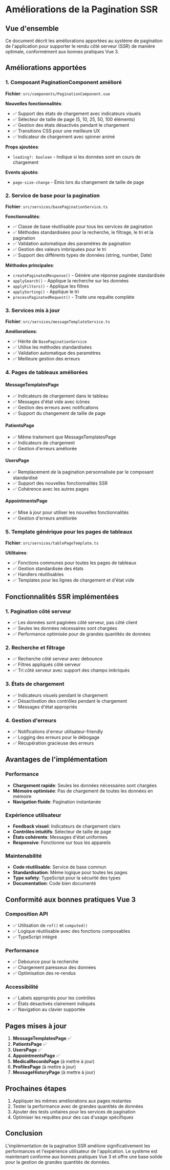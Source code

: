# Améliorations de la Pagination SSR

## Vue d'ensemble

Ce document décrit les améliorations apportées au système de pagination de l'application pour supporter le rendu côté serveur (SSR) de manière optimale, conformément aux bonnes pratiques Vue 3.

## Améliorations apportées

### 1. Composant PaginationComponent amélioré

**Fichier**: `src/components/PaginationComponent.vue`

**Nouvelles fonctionnalités**:
- ✅ Support des états de chargement avec indicateurs visuels
- ✅ Sélecteur de taille de page (5, 10, 25, 50, 100 éléments)
- ✅ Gestion des états désactivés pendant le chargement
- ✅ Transitions CSS pour une meilleure UX
- ✅ Indicateur de chargement avec spinner animé

**Props ajoutées**:
- `loading?: boolean` - Indique si les données sont en cours de chargement

**Events ajoutés**:
- `page-size-change` - Émis lors du changement de taille de page

### 2. Service de base pour la pagination

**Fichier**: `src/services/basePaginationService.ts`

**Fonctionnalités**:
- ✅ Classe de base réutilisable pour tous les services de pagination
- ✅ Méthodes standardisées pour la recherche, le filtrage, le tri et la pagination
- ✅ Validation automatique des paramètres de pagination
- ✅ Gestion des valeurs imbriquées pour le tri
- ✅ Support des différents types de données (string, number, Date)

**Méthodes principales**:
- `createPaginatedResponse()` - Génère une réponse paginée standardisée
- `applySearch()` - Applique la recherche sur les données
- `applyFilters()` - Applique les filtres
- `applySorting()` - Applique le tri
- `processPaginatedRequest()` - Traite une requête complète

### 3. Services mis à jour

**Fichier**: `src/services/messageTemplateService.ts`

**Améliorations**:
- ✅ Hérite de `BasePaginationService`
- ✅ Utilise les méthodes standardisées
- ✅ Validation automatique des paramètres
- ✅ Meilleure gestion des erreurs

### 4. Pages de tableaux améliorées

#### MessageTemplatesPage
- ✅ Indicateurs de chargement dans le tableau
- ✅ Messages d'état vide avec icônes
- ✅ Gestion des erreurs avec notifications
- ✅ Support du changement de taille de page

#### PatientsPage
- ✅ Même traitement que MessageTemplatesPage
- ✅ Indicateurs de chargement
- ✅ Gestion d'erreurs améliorée

#### UsersPage
- ✅ Remplacement de la pagination personnalisée par le composant standardisé
- ✅ Support des nouvelles fonctionnalités SSR
- ✅ Cohérence avec les autres pages

#### AppointmentsPage
- ✅ Mise à jour pour utiliser les nouvelles fonctionnalités
- ✅ Gestion d'erreurs améliorée

### 5. Template générique pour les pages de tableaux

**Fichier**: `src/services/tablePageTemplate.ts`

**Utilitaires**:
- ✅ Fonctions communes pour toutes les pages de tableaux
- ✅ Gestion standardisée des états
- ✅ Handlers réutilisables
- ✅ Templates pour les lignes de chargement et d'état vide

## Fonctionnalités SSR implémentées

### 1. Pagination côté serveur
- ✅ Les données sont paginées côté serveur, pas côté client
- ✅ Seules les données nécessaires sont chargées
- ✅ Performance optimisée pour de grandes quantités de données

### 2. Recherche et filtrage
- ✅ Recherche côté serveur avec debounce
- ✅ Filtres appliqués côté serveur
- ✅ Tri côté serveur avec support des champs imbriqués

### 3. États de chargement
- ✅ Indicateurs visuels pendant le chargement
- ✅ Désactivation des contrôles pendant le chargement
- ✅ Messages d'état appropriés

### 4. Gestion d'erreurs
- ✅ Notifications d'erreur utilisateur-friendly
- ✅ Logging des erreurs pour le débogage
- ✅ Récupération gracieuse des erreurs

## Avantages de l'implémentation

### Performance
- **Chargement rapide**: Seules les données nécessaires sont chargées
- **Mémoire optimisée**: Pas de chargement de toutes les données en mémoire
- **Navigation fluide**: Pagination instantanée

### Expérience utilisateur
- **Feedback visuel**: Indicateurs de chargement clairs
- **Contrôles intuitifs**: Sélecteur de taille de page
- **États cohérents**: Messages d'état uniformes
- **Responsive**: Fonctionne sur tous les appareils

### Maintenabilité
- **Code réutilisable**: Service de base commun
- **Standardisation**: Même logique pour toutes les pages
- **Type safety**: TypeScript pour la sécurité des types
- **Documentation**: Code bien documenté

## Conformité aux bonnes pratiques Vue 3

### Composition API
- ✅ Utilisation de `ref()` et `computed()`
- ✅ Logique réutilisable avec des fonctions composables
- ✅ TypeScript intégré

### Performance
- ✅ Debounce pour la recherche
- ✅ Chargement paresseux des données
- ✅ Optimisation des re-rendus

### Accessibilité
- ✅ Labels appropriés pour les contrôles
- ✅ États désactivés clairement indiqués
- ✅ Navigation au clavier supportée

## Pages mises à jour

1. **MessageTemplatesPage** ✅
2. **PatientsPage** ✅
3. **UsersPage** ✅
4. **AppointmentsPage** ✅
5. **MedicalRecordsPage** (à mettre à jour)
6. **ProfilesPage** (à mettre à jour)
7. **MessageHistoryPage** (à mettre à jour)

## Prochaines étapes

1. Appliquer les mêmes améliorations aux pages restantes
2. Tester la performance avec de grandes quantités de données
3. Ajouter des tests unitaires pour les services de pagination
4. Optimiser les requêtes pour des cas d'usage spécifiques

## Conclusion

L'implémentation de la pagination SSR améliore significativement les performances et l'expérience utilisateur de l'application. Le système est maintenant conforme aux bonnes pratiques Vue 3 et offre une base solide pour la gestion de grandes quantités de données.
